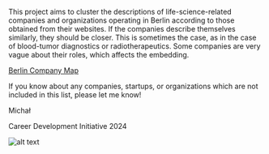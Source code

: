 This project aims to cluster the descriptions of life-science-related companies and organizations operating in Berlin according to those obtained from their websites.
If the companies describe themselves similarly, they should be closer. This is sometimes the case, as in the case of blood-tumor diagnostics or radiotherapeutics. 
Some companies are very vague about their roles, which affects the embedding.

[Berlin Company Map](https://micha-blip.github.io/company-map/index.html)

If you know about any companies, startups, or organizations which are not included in this list, please let me know!


Michał 

Career Development Initiative 2024

![alt text](https://github.com/micha-blip/company-map/CDI.png?raw=true)

